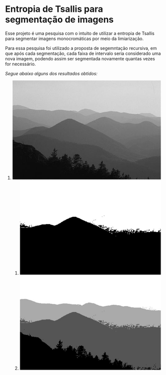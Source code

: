 # Entropia de Tsallis para segmentação de imagens

Esse projeto é uma pesquisa com o intuito de utilizar a entropia de Tsallis para segmentar imagens monocromáticas por meio da limiarização. 

Para essa pesquisa foi utilizado a proposta de segemntação recursiva, em que após cada segmentação, cada faixa de intervalo seria considerado uma nova imagem, podendo assim ser segmentada novamente quantas vezes for necessário.

_Segue abaixo alguns dos resultados obtidos:_

1. ![_Imagem original_](images/55067/55067.jpg.jpg?raw=true)
	1. ![_T = 87_](images/55067/1.116.jpg?raw=true)
	2. ![_T1 = 59, T2 = 178_](images/55067/2.59-178.jpg?raw=true)
